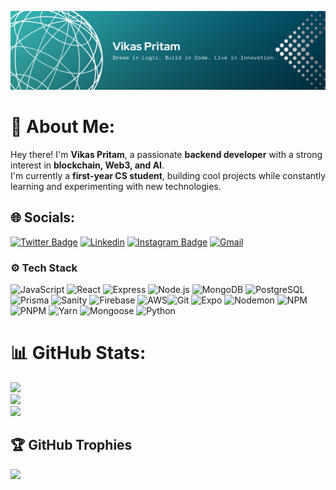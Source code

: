 ![Banner](./banner.png)

# 💫 About Me: 
Hey there! I'm **Vikas Pritam**, a passionate **backend developer** with a strong interest in **blockchain, Web3, and AI**.  
I'm currently a **first-year CS student**, building cool projects while constantly learning and experimenting with new technologies.  

## 🌐 Socials:
[![Twitter Badge](https://img.shields.io/badge/-Twitter-1da1f2?labelColor=1da1f2&logo=twitter&logoColor=white&link=https://x.com/MonsterTonGames)](https://x.com/MonsterTonGames)
[![Linkedin](https://img.shields.io/badge/-LinkedIn-blue?style=flat&logo=Linkedin&logoColor=white)](https://www.linkedin.com/in/vikas-pritam-176601281//)
[![Instagram Badge](https://img.shields.io/badge/-Instagram-purple?logo=instagram&logoColor=white&link=https://instagram.com/fruity_gumbo//)](https://www.instagram.com/fruity_gumbo/)
[![Gmail](https://img.shields.io/badge/-Gmail-c14438?style=flat&logo=Gmail&logoColor=white)](mailto:pritamsocrates@gmail.com)

### ⚙️ Tech Stack

![JavaScript](https://img.shields.io/badge/-Javascript-05122A?style=for-the-badge&logo=Javascript&color=353535) ![React](https://img.shields.io/badge/-React-05122A?style=for-the-badge&logo=React&color=353535)
![Express](https://img.shields.io/badge/-Express-05122A?style=for-the-badge&logo=Express&color=353535) ![Node.js](https://img.shields.io/badge/-Node.js-05122A?style=for-the-badge&logo=Node.js&color=353535) ![MongoDB](https://img.shields.io/badge/-MongoDB-05122A?style=for-the-badge&logo=MongoDB&color=353535) ![PostgreSQL](https://img.shields.io/badge/-PostgreSQL-05122A?style=for-the-badge&logo=PostgreSQL&color=353535) ![Prisma](https://img.shields.io/badge/-Prisma-05122A?style=for-the-badge&logo=Prisma&color=353535) ![Sanity](https://img.shields.io/badge/-Sanity-05122A?style=for-the-badge&logo=Sanity&color=353535) ![Firebase](https://img.shields.io/badge/-Firebase-05122A?style=for-the-badge&logo=Firebase&color=353535) ![AWS](https://img.shields.io/badge/-AWS-05122A?style=for-the-badge&logo=Amazon-AWS&color=353535)![Git](https://img.shields.io/badge/-Git-05122A?style=for-the-badge&logo=Git&color=353535) ![Expo](https://img.shields.io/badge/-Expo-05122A?style=for-the-badge&logo=Expo&color=353535) ![Nodemon](https://img.shields.io/badge/-Nodemon-05122A?style=for-the-badge&logo=Nodemon&color=353535) ![NPM](https://img.shields.io/badge/-NPM-05122A?style=for-the-badge&logo=NPM&color=353535) ![PNPM](https://img.shields.io/badge/-PNPM-05122A?style=for-the-badge&logo=PNPM&color=353535) ![Yarn](https://img.shields.io/badge/-Yarn-05122A?style=for-the-badge&logo=Yarn&color=353535) ![Mongoose](https://img.shields.io/badge/-Mongoose-05122A?style=for-the-badge&logo=Mongoose&color=353535) ![Python](https://img.shields.io/badge/-Python-05122A?style=for-the-badge&logo=Python&color=353535)

# 📊 GitHub Stats:
![](https://github-readme-stats.vercel.app/api?username=pritam-ago&theme=dark&hide_border=false&include_all_commits=true&count_private=true)<br/>
![](https://github-readme-streak-stats.herokuapp.com/?user=pritam-ago&theme=dark&hide_border=false)<br/>
![](https://github-readme-stats.vercel.app/api/top-langs/?username=pritam-ago&theme=dark&hide_border=false&include_all_commits=true&count_private=true&layout=compact)

## 🏆 GitHub Trophies
![](https://github-profile-trophy.vercel.app/?username=pritam-ago&theme=tokyonight&no-frame=true&no-bg=false&margin-w=4)

